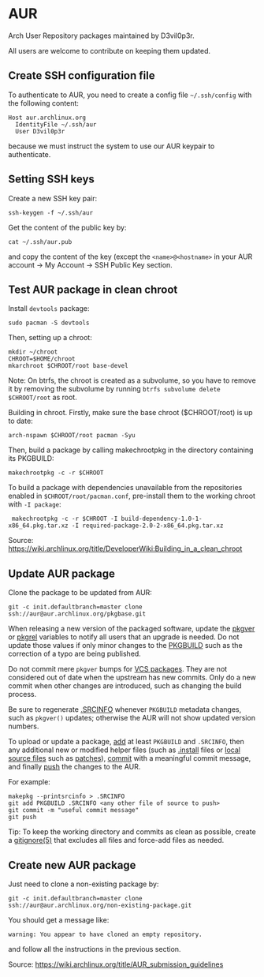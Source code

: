 # AUR
Arch User Repository packages maintained by D3vil0p3r.

All users are welcome to contribute on keeping them updated.

## Create SSH configuration file
To authenticate to AUR, you need to create a config file `~/.ssh/config` with the following content:
```
Host aur.archlinux.org
  IdentityFile ~/.ssh/aur
  User D3vil0p3r
```
because we must instruct the system to use our AUR keypair to authenticate.

## Setting SSH keys
Create a new SSH key pair:
```
ssh-keygen -f ~/.ssh/aur
```
Get the content of the public key by:
```
cat ~/.ssh/aur.pub
```
and copy the content of the key (except the `<name>@<hostname>` in your AUR account -> My Account -> SSH Public Key section.

## Test AUR package in clean chroot
Install `devtools` package:
```
sudo pacman -S devtools
```
Then, setting up a chroot:
```
mkdir ~/chroot
CHROOT=$HOME/chroot
mkarchroot $CHROOT/root base-devel
```
Note: On btrfs, the chroot is created as a subvolume, so you have to remove it by removing the subvolume by running `btrfs subvolume delete $CHROOT/root` as root.

Building in chroot. Firstly, make sure the base chroot ($CHROOT/root) is up to date:
```
arch-nspawn $CHROOT/root pacman -Syu
```
Then, build a package by calling makechrootpkg in the directory containing its PKGBUILD:
```
makechrootpkg -c -r $CHROOT
```
To build a package with dependencies unavailable from the repositories enabled in `$CHROOT/root/pacman.conf`, pre-install them to the working chroot with `-I package`:
```
 makechrootpkg -c -r $CHROOT -I build-dependency-1.0-1-x86_64.pkg.tar.xz -I required-package-2.0-2-x86_64.pkg.tar.xz
```
Source: https://wiki.archlinux.org/title/DeveloperWiki:Building_in_a_clean_chroot

## Update AUR package
Clone the package to be updated from AUR:
```
git -c init.defaultbranch=master clone ssh://aur@aur.archlinux.org/pkgbase.git
```
When releasing a new version of the packaged software, update the [pkgver](https://wiki.archlinux.org/title/Pkgver) or [pkgrel](https://wiki.archlinux.org/title/PKGBUILD#pkgrel) variables to notify all users that an upgrade is needed. Do not update those values if only minor changes to the [PKGBUILD](https://wiki.archlinux.org/title/PKGBUILD) such as the correction of a typo are being published.

Do not commit mere `pkgver` bumps for [VCS packages](https://wiki.archlinux.org/title/VCS_package_guidelines). They are not considered out of date when the upstream has new commits. Only do a new commit when other changes are introduced, such as changing the build process.

Be sure to regenerate [.SRCINFO](https://wiki.archlinux.org/title/.SRCINFO) whenever `PKGBUILD` metadata changes, such as `pkgver()` updates; otherwise the AUR will not show updated version numbers.

To upload or update a package, [add](https://wiki.archlinux.org/title/Git#Staging_changes) at least `PKGBUILD` and `.SRCINFO`, then any additional new or modified helper files (such as [.install](https://wiki.archlinux.org/title/PKGBUILD#install) files or [local source files](https://wiki.archlinux.org/title/PKGBUILD#source) such as [patches](https://wiki.archlinux.org/title/Patching_packages)), [commit](https://wiki.archlinux.org/title/Git#Committing_changes) with a meaningful commit message, and finally [push](https://wiki.archlinux.org/title/Git#Push_to_a_repository) the changes to the AUR.

For example:
```
makepkg --printsrcinfo > .SRCINFO
git add PKGBUILD .SRCINFO <any other file of source to push>
git commit -m "useful commit message"
git push
```
Tip: To keep the working directory and commits as clean as possible, create a [gitignore(5)](https://man.archlinux.org/man/gitignore.5) that excludes all files and force-add files as needed.

## Create new AUR package
Just need to clone a non-existing package by:
```
git -c init.defaultbranch=master clone ssh://aur@aur.archlinux.org/non-existing-package.git
```
You should get a message like:
```
warning: You appear to have cloned an empty repository.
```
and follow all the instructions in the previous section.

Source: https://wiki.archlinux.org/title/AUR_submission_guidelines
